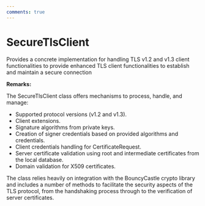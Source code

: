 ```yaml
---
comments: true
---
```

# SecureTlsClient

Provides a concrete implementation for handling TLS v1.2 and v1.3 client functionalities to provide enhanced TLS client functionalities to establish and maintain a secure connection 

**Remarks:**

The SecureTlsClient class offers mechanisms to process, handle, and manage: 

- Supported protocol versions (v1.2 and v1.3).
- Client extensions.
- Signature algorithms from private keys.
- Creation of signer credentials based on provided algorithms and credentials.
- Client credentials handling for CertificateRequest.
- Server certificate validation using root and intermediate certificates from the local database.
- Domain validation for X509 certificates.

 The class relies heavily on integration with the BouncyCastle crypto library and includes a number of methods to facilitate the security aspects of the TLS protocol, from the handshaking process through to the verification of server certificates. 


